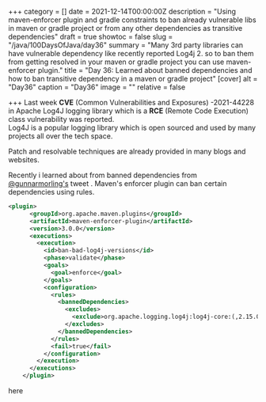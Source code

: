 +++
category = []
date = 2021-12-14T00:00:00Z
description = "Using maven-enforcer plugin and gradle constraints to ban already vulnerable libs in maven or gradle project or from any other dependencies as transitive dependencies"
draft = true
showtoc = false
slug = "/java/100DaysOfJava/day36"
summary = "Many 3rd party libraries can have vulnerable dependency like recently reported Log4j 2. so to ban them from getting resolved in your maven or gradle project you can use maven-enforcer plugin."
title = "Day 36: Learned about banned dependencies and how to ban transitive dependency in a maven or gradle project"
[cover]
alt = "Day36"
caption = "Day36"
image = ""
relative = false

+++
Last week **CVE** (Common Vulnerabilities and Exposures) -2021-44228 in Apache Log4J logging library which is a **RCE** (Remote Code Execution) class vulnerability was reported.  
Log4J is a popular logging library which is open sourced and used by many projects all over the tech space.

Patch and resolvable techniques are already provided in many blogs and websites.

Recently i learned about from banned dependencies from [@gunnarmorling's](https://twitter.com/gunnarmorling) tweet . Maven's enforcer plugin can ban certain dependencies using rules.

```xml
<plugin>
      <groupId>org.apache.maven.plugins</groupId>
      <artifactId>maven-enforcer-plugin</artifactId>
      <version>3.0.0</version>
      <executions>
        <execution>
          <id>ban-bad-log4j-versions</id>
          <phase>validate</phase>
          <goals>
            <goal>enforce</goal>
          </goals>
          <configuration>
            <rules>
              <bannedDependencies>
                <excludes>
                  <exclude>org.apache.logging.log4j:log4j-core:(,2.15.0)</exclude>
                </excludes>
              </bannedDependencies>
            </rules>
            <fail>true</fail>
          </configuration>
        </execution>
      </executions>
    </plugin>
```

here